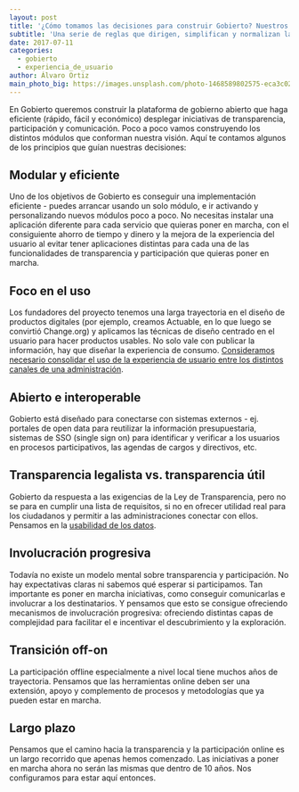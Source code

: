 ```yaml
---
layout: post
title: '¿Cómo tomamos las decisiones para construir Gobierto? Nuestros principios de diseño'
subtitle: 'Una serie de reglas que dirigen, simplifican y normalizan las decisiones que tomamos'
date: 2017-07-11
categories:
  - gobierto
  - experiencia_de_usuario
author: Álvaro Ortiz
main_photo_big: https://images.unsplash.com/photo-1468589802575-eca3c023c8fb?dpr=2&auto=format&fit=crop&w=1500&h=850&q=80&cs=tinysrgb&crop=
---
```


En Gobierto queremos construir la plataforma de gobierno abierto que haga eficiente (rápido, fácil y económico) desplegar iniciativas de transparencia, participación y comunicación. Poco a poco vamos construyendo los distintos módulos que conforman nuestra visión. Aquí te contamos algunos de los principios que guían nuestras decisiones:

## Modular y eficiente

Uno de los objetivos de Gobierto es conseguir una implementación eficiente - puedes arrancar usando un solo módulo, e ir activando y personalizando nuevos módulos poco a poco. No necesitas instalar una aplicación diferente para cada servicio que quieras poner en marcha, con el consiguiente ahorro de tiempo y dinero y la mejora de la experiencia del usuario al evitar tener aplicaciones distintas para cada una de las funcionalidades de transparencia y participación que quieras poner en marcha.

## Foco en el uso

Los fundadores del proyecto tenemos una larga trayectoria en el diseño de productos digitales (por ejemplo, creamos Actuable, en lo que luego se convirtió Change.org) y aplicamos las técnicas de diseño centrado en el usuario para hacer productos usables. No solo vale con publicar la información, hay que diseñar la experiencia de consumo. [Consideramos necesario consolidar el uso de la experiencia de usuario entre los distintos canales de una administración](/blog/20170615-patrones-y-estandares-en-la-administracion.html).

## Abierto e interoperable

Gobierto está diseñado para conectarse con sistemas externos - ej. portales de open data para reutilizar la información presupuestaria, sistemas de SSO (single sign on) para identificar y verificar a los usuarios en procesos participativos, las agendas de cargos y directivos, etc.

## Transparencia legalista vs. transparencia útil

Gobierto da respuesta a las exigencias de la Ley de Transparencia, pero no se para en cumplir una lista de requisitos, si no en ofrecer utilidad real para los ciudadanos y permitir a las administraciones conectar con ellos. Pensamos en la [usabilidad de los datos](/blog/20160411-la-usabilidad-de-los-datos.html).

## Involucración progresiva

Todavía no existe un modelo mental sobre transparencia y participación. No hay expectativas claras ni sabemos qué esperar si participamos. Tan importante es poner en marcha iniciativas, como conseguir comunicarlas e involucrar a los destinatarios. Y pensamos que esto se consigue ofreciendo mecanismos de involucración progresiva: ofreciendo distintas capas de complejidad para facilitar el e incentivar el descubrimiento y la exploración.

## Transición off-on

La participación offline especialmente a nivel local tiene muchos años de trayectoria. Pensamos que las herramientas online deben ser una extensión, apoyo y complemento de procesos y metodologías que ya pueden estar en marcha.

## Largo plazo

Pensamos que el camino hacia la transparencia y la participación online es un largo recorrido que apenas hemos comenzado. Las iniciativas a poner en marcha ahora no serán las mismas que dentro de 10 años. Nos configuramos para estar aquí entonces.
